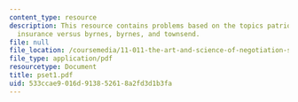 ```yaml
---
content_type: resource
description: This resource contains problems based on the topics patriot national
  insurance versus byrnes, byrnes, and townsend.
file: null
file_location: /coursemedia/11-011-the-art-and-science-of-negotiation-spring-2006/533ccae9016d913852618a2fd3d1b3fa_pset1.pdf
file_type: application/pdf
resourcetype: Document
title: pset1.pdf
uid: 533ccae9-016d-9138-5261-8a2fd3d1b3fa
---
```

